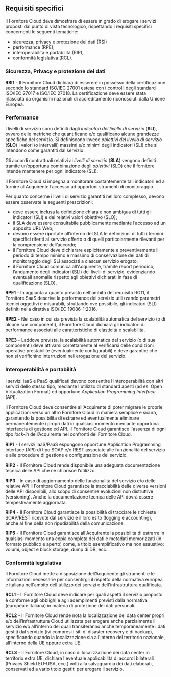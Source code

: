 ## Requisiti specifici

Il Fornitore Cloud deve dimostrare di essere in grado di erogare i servizi
proposti dal punto di vista tecnologico, rispettando i requisiti specifici
concernenti le seguenti tematiche:

* sicurezza, privacy e protezione dei dati (RSI)
* performance (RPE), 
* interoperabilità e portabilità (RIP), 
* conformità legislativa (RCL).

### Sicurezza, Privacy e protezione dei dati

**RSI1** - Il Fornitore Cloud dichiara di esserere in possesso della
certificazione secondo lo standard ISO/IEC 27001 estesa con i controlli degli
standard ISO/IEC 27017 e ISO/IEC 27018. La certificazione deve essere stata
rilasciata da organismi nazionali di accreditamento riconosciuti dalla Unione
Europea.


### Performance 

I livelli di servizio sono definiti dagli *indicatori del livello di servizio*
(**SLI**), ovvero delle metriche che quantificano e/o qualificano alcune grandezze
specifiche del servizio. Si definiscono invece  *obiettivi del livello di servizio* (**SLO**)
i valori  (o intervalli) massimi e/o minimi degli indicatori
(SLI) che si intendono come garantiti dal servizio. 

Gli accordi contrattuali relativi ai *livelli di servizio* (**SLA**) vengono
definiti tramite un’opportuna combinazione degli *obiettivi* (SLO) che il
fornitore intende mantenere per ogni indicatore (SLI).

Il Fornitore Cloud si impegna a monitorare costantemente tali indicatori ed a
fornire all’Acquirente l’accesso ad opportuni strumenti di monitoraggio.

Per quanto concerne i livelli di servizio garantiti nel loro
complesso, devono essere osservate le seguenti prescrizioni:

* deve essere inclusa la definizione chiara e non ambigua di tutti gli
  indicatori (SLI) e dei relativi valori obiettivo (SLO);
* il SLA deve essere consultabile pubblicamente mediante l’accesso ad un
  apposito URL Web;
* devono essere riportate all’interno del SLA le definizioni di tutti i termini
  specifici riferiti al servizio offerto o di quelli particolarmente rilevanti
  per la comprensione dell’accordo;
* il Fornitore Cloud deve dichiarare esplicitamente e preventivamente il
  periodo di tempo minimo e massimo di conservazione dei dati di monitoraggio
  degli SLI associati a ciascun servizio erogato;
* il Fornitore Cloud comunica all'Acquirente, tramite report periodico,
  l’andamento degli indicatori (SLI) dei livelli di servizio, evidenziando eventuali 
  anomalie rispetto agli obiettivi dichiarati in fase di qualificazione (SLO).

**RPE1** - In aggiunta a quanto previsto nell'ambito del requisito RO11, il
Fornitore SaaS descrive la performance del servizio utilizzando parametri
tecnici oggettivi e misurabili, sfruttando ove possibile, gli indicatori
(SLI) definiti nella direttiva ISO/IEC 19086-1:2016.

**RPE2** - Nel caso in cui sia prevista la scalabilità automatica del servizio
(o di alcune sue componenti), il Fornitore Cloud dichiara gli indicatori di performance
associati alle caratteristiche di elasticità e scalabilità.

**RPE3** - Laddove prevista, la scalabilità automatica del servizio (o di sue componenti) deve
attivarsi correttamente al verificarsi delle condizioni operative prestabilite
(eventualmente configurabili) e deve garantire che non si verifichino interruzioni 
nell’erogazione del servizio.

### Interoperabilità e portabilità

I servizi IaaS e PaaS qualificati devono consentire l’interoperabilità
con altri servizi dello stesso tipo, mediante l'utilizzo di standard aperti
(ad es. Open Virtualization Format) ed opportune *Application Programming
Interface* (API). 

Il Fornitore Cloud deve consentire all'Acquirente di poter migrare le
proprie applicazioni verso un altro Fornitore Cloud in maniera semplice e sicura,
garantendo la possibilita di estrarre ed eventualmente eliminare permanentemente 
i propri dati in qualsiasi momento mediante opportuna interfaccia di gestione
ed API. Il Fornitore Cloud garantisce l'assenza di ogni tipo *lock-in* 
dell’Acquirente nei confronti del Fornitore Cloud.


**RIP1** - I servizi IaaS/PaaS espongono opportune Application Programming
Interface (API) di tipo SOAP e/o REST associate alle funzionalità del servizio e
alle procedure di gestione e configurazione del servizio.

**RIP2** - Il Fornitore Cloud rende disponibile una adeguata documentazione
tecnica delle API che ne chiarisce l’utilizzo.

**RIP3** - In caso di aggiornamento delle funzionalità del servizio e/o delle
relative API il Fornitore Cloud garantisce la tracciabilità delle diverse versioni
delle API disponibili, allo scopo di consentire evoluzioni non distruttive
(versioning). Anche la documentazione tecnica delle API dovrà essere
tempestivamente aggiornata.

**RIP4** - Il Fornitore Cloud garantisce la possibilità di tracciare le
richieste SOAP/REST ricevute dal servizio e il loro esito (logging e
accounting), anche al fine della non ripudiabilità della comunicazione.

**RIP5** - Il Fornitore Cloud garantisce all'Acquirente la possibilità di
estrarre in qualsiasi momento una copia completa dei dati e metadati
memorizzati (in formato pubblico e aperto) come, a titolo esemplificativo ma
non esaustivo: volumi, object e block storage, dump di DB, ecc.



### Conformità legislativa

Il Fornitore Cloud mette a disposizione dell’Acquirente  gli strumenti e le
informazioni necessarie per consentirgli il rispetto della normativa
europea e italiana nell'ambito dell'utilizzo dei servizi e
dell'infrastruttura qualificata.

**RCL1** - Il Fornitore Cloud deve indicare per quali aspetti il servizio
proposto è conforme agli obblighi e agli adempimenti previsti dalla normativa
(europea e italiana) in materia di protezione dei dati personali.

**RCL2** - Il Fornitore Cloud rende nota la localizzazione dei data center
propri e/o dell’infrastruttura Cloud utilizzata per erogare anche parzialmente
il servizio e/o all’interno dei quali transiteranno anche temporaneamente i
dati gestiti dal servizio (ivi compresi i siti di disaster recovery e di
backup), specificando quando la localizzazione sia all'interno del territorio
nazionale, all'interno della UE oppure extra UE.

**RCL3** - Il Fornitore Cloud, in caso di localizzazione dei data center in
territorio extra UE, dichiara l'eventuale applicabilità di accordi bilaterali (Privacy
Shield EU-USA, ecc.) volti alla salvaguardia dei dati elaborati, conservati ed
a vario titolo gestiti per erogare il servizio.


